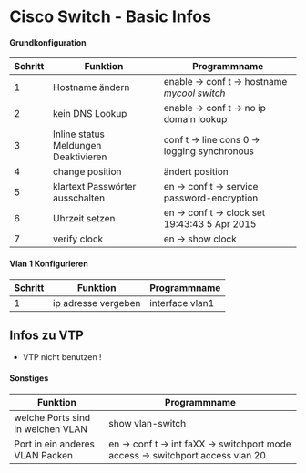 # Cisco Switch - Basic Infos


#### Grundkonfiguration
 Schritt | Funktion |Programmname 
 --- | --- | ---
1|Hostname ändern | enable -> conf t -> hostname *mycool switch*  
2|kein DNS Lookup | enable -> conf t -> no ip domain lookup
3|Inline status Meldungen Deaktivieren| conf t -> line cons 0 -> logging synchronous
4|change position | ändert position
5|klartext Passwörter ausschalten | en -> conf t -> service password-encryption
6|Uhrzeit setzen|en -> conf t -> clock set 19:43:43 5 Apr 2015
7|verify clock| en -> show clock

#### Vlan 1 Konfigurieren

Schritt | Funktion |Programmname 
 --- | --- | ---
1 | ip adresse vergeben | interface vlan1 

## Infos zu VTP
- VTP nicht benutzen !


#### Sonstiges

Funktion |Programmname 
--- | ---
welche Ports sind in welchen VLAN | show vlan-switch 
Port in ein anderes VLAN Packen | en -> conf t -> int faXX -> switchport mode access -> switchport access vlan 20
